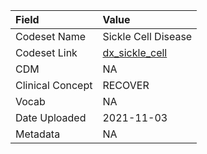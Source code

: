 |Field            |Value               |
|:----------------|:-------------------|
|Codeset Name     |Sickle Cell Disease |
|Codeset Link     |[dx_sickle_cell](https://github.com/PEDSnet/Variable-Dictionary/blob/main/condition/dx_sickle_cell.csv)|
|CDM              |NA                  |
|Clinical Concept |RECOVER             |
|Vocab            |NA                  |
|Date Uploaded    |2021-11-03          |
|Metadata         |NA                  |
